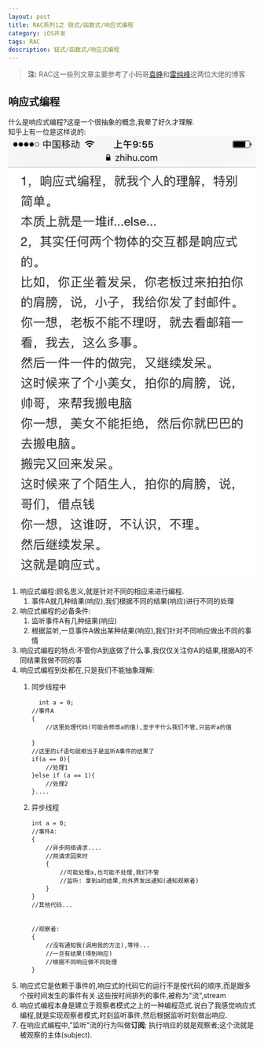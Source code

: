 ```yaml
---
layout: post
title: RAC系列1之 链式/函数式/响应式编程
category: iOS开发
tags: RAC
description: 链式/函数式/响应式编程
---
```

> **注:** RAC这一些列文章主要参考了小码哥[袁峥](http://www.jianshu.com/p/87ef6720a096)和[雷纯峰](http://blog.leichunfeng.com/blog/2016/02/27/mvvm-with-reactivecocoa/)这两位大佬的博客

## 响应式编程
什么是响应式编程?这是一个很抽象的概念,我晕了好久才理解.   
知乎上有一位是这样说的:    
 ![](https://raw.githubusercontent.com/zhoghua123/imgsBed/master/响应式1.jpeg)     

1. 响应式编程:顾名思义,就是针对不同的相应来进行编程.
    1. 事件A就几种结果(响应),我们根据不同的结果(响应)进行不同的处理 
2. 响应式编程的必备条件:
    1. 监听事件A有几种结果(响应)
    2. 根据监听,一旦事件A做出某种结果(响应),我们针对不同响应做出不同的事情
3. 响应式编程的特点:不管你A到底做了什么事,我仅仅关注你A的结果,根据A的不同结果我做不同的事
4. 响应式编程到处都在,只是我们不能抽象理解:
    1. 同步线程中
        ```
          int a = 0;
        //事件A
        {
            //这里处理代码(可能会修改a的值),至于干什么我们不管,只监听a的值
            
        }
        //这里的if语句就相当于是监听A事件的结果了
        if(a == 0){
            //处理1
        }else if (a == 1){
            //处理2
        }....
        ```
    2. 异步线程
        
        ```
        int a = 0;
        //事件A:
        {
            //异步网络请求....
            //网请求回来时
            {
                //可能处理a,也可能不处理,我们不管
                //监听: 拿到a的结果,向外界发出通知(通知观察者)
            }
        }
        //其他代码...
        
        
        //观察者:
        {
            //没有通知我(调用我的方法),等待...
            //一旦有结果(得到响应)
            //根据不同响应做不同处理
        }
        ```
5. 响应式它是依赖于事件的,响应式的代码它的运行不是按代码的顺序,而是跟多个按时间发生的事件有关.这些按时间排列的事件,被称为"流",stream
6. 响应式编程本身是建立于观察者模式之上的一种编程范式.说白了我感觉响应式编程,就是实现观察者模式,时刻监听事件,然后根据监听时刻做出响应.
7. 在响应式编程中,"监听"流的行为叫做**订阅**; 执行响应的就是观察者;这个流就是被观察的主体(subject).


